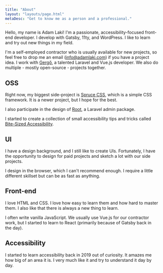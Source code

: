 ```yaml
---
title: "About"
layout: "layouts/page.html"
metaDesc: "Get to know me as a person and a professional."
---
```


Hello, my name is Adam Laki! I'm a passionate, accessibility-focused front-end developer. I develop with Gatsby, 11ty, and WordPress. I like to learn and try out new things in my field.

I'm a self-employed contractor who is usually available for new projects, so feel free to drop me an email ([info@adamlaki.com](mailto:info@adamlaki.com)) if you have a project idea. I work with [Gergő](https://twitter.com/_iamgergo), a talented Laravel and Vue.js developer. We also do multiple - mostly open-source - projects together.

## OSS

Right now, my biggest side-project is [Spruce CSS](https://sprucecss.com/), which is a simple CSS framework. It is a newer project, but I hope for the best.

I also participate in the design of [Root](https://root.conedevelopment.com/), a Laravel admin package.

I started to create a collection of small accessibility tips and tricks called [Bite-Sized Accessibility](https://bite-sized-a11y.com/).

## UI

I have a design background, and I still like to create UIs. Fortunately, I have the opportunity to design for paid projects and sketch a lot with our side projects.

I design in the browser, which I can't recommend enough. I require a little different skillset but can be as fast as anything.

## Front-end

I love HTML and CSS. I love how easy to learn them and how hard to master them. I also like that there is always a new thing to learn.

I often write vanilla JavaScript. We usually use Vue.js for our contractor work, but I started to learn to React (primarily because of Gatsby back in the day).

## Accessibility

I started to learn accessibility back in 2019 out of curiosity. It amazes me how big of an area it is. I very much like it and try to understand it day by day.
